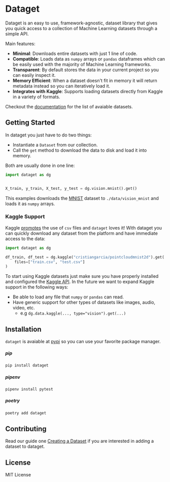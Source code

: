 # Dataget

Dataget is an easy to use, framework-agnostic, dataset library that gives you quick access to a collection of Machine Learning datasets through a simple API.

Main features:

* **Minimal**: Downloads entire datasets with just 1 line of code.
* **Compatible**: Loads data as `numpy` arrays or `pandas` dataframes which can be easily used with the majority of Machine Learning frameworks.
* **Transparent**: By default stores the data in your current project so you can easily inspect it.
* **Memory Efficient**: When a dataset doesn't fit in memory it will return metadata instead so you can iteratively load it.
* **Integrates with Kaggle**: Supports loading datasets directly from Kaggle in a variety of formats.

Checkout the [documentation](https://cgarciae.github.io/dataget/) for the list of avaiable datasets.

## Getting Started

In dataget you just have to do two things:

* Instantiate a `Dataset` from our collection.
* Call the `get` method to download the data to disk and load it into memory.

Both are usually done in one line:

```python
import dataget as dg


X_train, y_train, X_test, y_test = dg.vision.mnist().get()
```

This examples downloads the [MNIST](http://yann.lecun.com/exdb/mnist/) dataset to `./data/vision_mnist` and loads it as `numpy` arrays.

### Kaggle Support

Kaggle [promotes](https://www.kaggle.com/docs/datasets#supported-file-types) the use of `csv` files and `dataget` loves it! With dataget you can quickly download any dataset from the platform and have immediate access to the data:

```python
import dataget as dg

df_train, df_test = dg.kaggle("cristiangarcia/pointcloudmnist2d").get(
    files=["train.csv", "test.csv"]
)
```
To start using Kaggle datasets just make sure you have properly installed and configured the [Kaggle API](https://github.com/Kaggle/kaggle-api). In the future we want to expand Kaggle support in the following ways:

* Be able to load any file that `numpy` or `pandas` can read.
* Have generic support for other types of datasets like images, audio, video, etc. 
    * e.g `dg.data.kaggle(..., type="vision").get(...)`


## Installation

`dataget` is avaiable at [pypi](https://pypi.org/) so you can use your favorite package manager.

##### pip
```bash
pip install dataget
```

##### pipenv
```bash
pipenv install pytest
```
##### poetry
```bash
poetry add dataget
```

## Contributing

Read our guide one [Creating a Dataset](https://cgarciae.github.io/dataget/dataset/) if you are interested in adding a dataset to dataget.

## License
MIT License